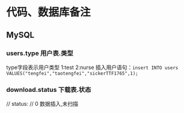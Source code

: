# 代码、数据库备注
## MySQL
### users.type 用户表.类型
type字段表示用户类型
1:test
2:nurse
插入用户语句：`insert INTO users VALUES("tengfei","taotengfei","sickerTTF1765",1);`
### download.status 下载表.状态

// status:
// 0 数据插入,未扫描